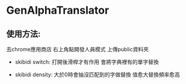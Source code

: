 # GenAlphaTranslator

使用方法:
---
去chrome應用商店
右上角點開發人員模式
上傳public資料夾

- skibidi switch:
打開後滑桿才有作用
會將字典裡有的單字替換

- skibidi density:
大於0時會抽沒匹配到的字做替換
值愈大替換頻率愈高